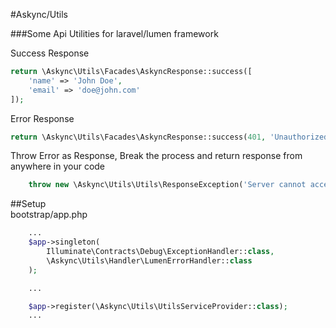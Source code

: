 #Askync/Utils  

###Some Api Utilities for laravel/lumen framework  

Success Response  
```php
return \Askync\Utils\Facades\AskyncResponse::success([
    'name' => 'John Doe',
    'email' => 'doe@john.com'
]);
```

Error Response  
```php
return \Askync\Utils\Facades\AskyncResponse::success(401, 'Unauthorized');
```

Throw Error as Response, Break the process and return response from anywhere in your code
```php
    throw new \Askync\Utils\Utils\ResponseException('Server cannot accept the data type');
```


##Setup  
bootstrap/app.php
```php
    ...
    $app->singleton(
        Illuminate\Contracts\Debug\ExceptionHandler::class,
        \Askync\Utils\Handler\LumenErrorHandler::class
    );

    ...

    $app->register(\Askync\Utils\UtilsServiceProvider::class);
    ...
```
